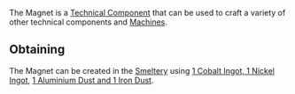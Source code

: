 The Magnet is a [Technical Component](https://github.com/Slimefun/Slimefun4/wiki/Technical-Components) that can be used to craft a variety of other technical components and [Machines](https://github.com/Slimefun/Slimefun4/wiki/Electric-Machines).

## Obtaining
The Magnet can be created in the [Smeltery](https://github.com/Slimefun/Slimefun4/wiki/Smeltery) using [1 Cobalt Ingot, 1 Nickel Ingot](https://github.com/Slimefun/Slimefun4/wiki/Ingots), [1 Aluminium Dust and 1 Iron Dust](https://github.com/Slimefun/Slimefun4/wiki/Dusts).
